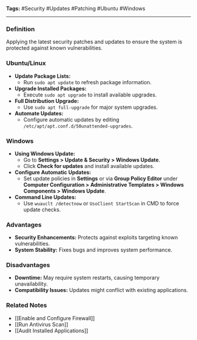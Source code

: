 **Tags:** #Security #Updates #Patching #Ubuntu #Windows

---

### **Definition**

Applying the latest security patches and updates to ensure the system is protected against known vulnerabilities.

### **Ubuntu/Linux**

- **Update Package Lists:**
    - Run `sudo apt update` to refresh package information.
- **Upgrade Installed Packages:**
    - Execute `sudo apt upgrade` to install available upgrades.
- **Full Distribution Upgrade:**
    - Use `sudo apt full-upgrade` for major system upgrades.
- **Automate Updates:**
    - Configure automatic updates by editing `/etc/apt/apt.conf.d/50unattended-upgrades`.

### **Windows**

- **Using Windows Update:**
    - Go to **Settings > Update & Security > Windows Update**.
    - Click **Check for updates** and install available updates.
- **Configure Automatic Updates:**
    - Set update policies in **Settings** or via **Group Policy Editor** under **Computer Configuration > Administrative Templates > Windows Components > Windows Update**.
- **Command Line Updates:**
    - Use `wuauclt /detectnow` or `UsoClient StartScan` in CMD to force update checks.

### **Advantages**

- **Security Enhancements:** Protects against exploits targeting known vulnerabilities.
- **System Stability:** Fixes bugs and improves system performance.

### **Disadvantages**

- **Downtime:** May require system restarts, causing temporary unavailability.
- **Compatibility Issues:** Updates might conflict with existing applications.

### **Related Notes**

- [[Enable and Configure Firewall]]
- [[Run Antivirus Scan]]
- [[Audit Installed Applications]]